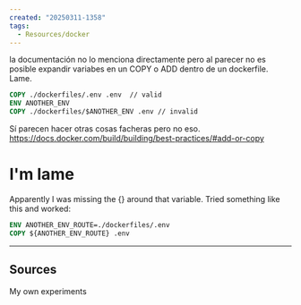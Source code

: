 ```yaml
---
created: "20250311-1358"
tags:
  - Resources/docker
---
```


la documentación no lo menciona directamente pero al parecer no es posible expandir variabes en un COPY o ADD dentro de un dockerfile. Lame.

``` dockerfile
COPY ./dockerfiles/.env .env  // valid 
ENV ANOTHER_ENV
COPY ./dockerfiles/$ANOTHER_ENV .env // invalid
```

Sí parecen hacer otras cosas facheras pero no eso.
https://docs.docker.com/build/building/best-practices/#add-or-copy


# I'm lame

Apparently I was missing the {} around that variable. Tried something like this and worked:

``` dockerfile
ENV ANOTHER_ENV_ROUTE=./dockerfiles/.env
COPY ${ANOTHER_ENV_ROUTE} .env
```

---

## Sources

My own experiments
